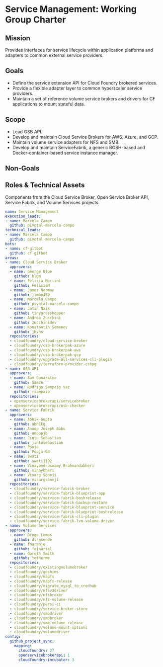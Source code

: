 # Service Management: Working Group Charter

## Mission

Provides interfaces for service lifecycle within application platforms and adapters to common external service providers.

## Goals

- Define the service extension API for Cloud Foundry brokered services.
- Provide a flexible adapter layer to common hyperscaler service providers.
- Maintain a set of reference volume service brokers and drivers for CF applications to mount stateful data.

## Scope
- Lead OSB API.
- Develop and maintain Cloud Service Brokers for AWS, Azure, and GCP.
- Maintain volume service adapters for NFS and SMB.
- Develop and maintain ServiceFabrik, a generic BOSH-based and Docker-container-based service instance manager.

## Non-Goals

## Roles & Technical Assets
Components from the Cloud Service Broker, Open Service Broker API, Service Fabrik, and Volume Services projects.

```yaml
name: Service Management
execution_leads:
- name: Marcela Campo
  github: pivotal-marcela-campo
technical_leads:
- name: Marcela Campo
  github: pivotal-marcela-campo
bots:
- name: cf-gitbot
  github: cf-gitbot
areas:
- name: Cloud Service Broker
  approvers:
  - name: George Blue
    github: blgm
  - name: Felisia Martini
    github: FelisiaM
  - name: James Norman
    github: jimbo459
  - name: Marcela Campo
    github: pivotal-marcela-campo
  - name: Jatin Naik
    github: tinygrasshopper
  - name: Andrea Zucchini
    github: zucchinidev
  - name: Konstantin Semenov
    github: jhvhs
  repositories:
  - cloudfoundry/cloud-service-broker
  - cloudfoundry/csb-brokerpak-azure
  - cloudfoundry/csb-brokerpak-aws
  - cloudfoundry/csb-brokerpak-gcp
  - cloudfoundry/upgrade-all-services-cli-plugin
  - cloudfoundry/terraform-provider-csbpg
- name: OSB API
  approvers:
  - name: Sam Gunaratne
    github: Samze
  - name: Rodrigo Sampaio Vaz
    github: rsampaio
  repositories:
  - openservicebrokerapi/servicebroker
  - openservicebrokerapi/osb-checker
- name: Service Fabrik
  approvers:
  - name: Abhik Gupta
    github: abh1kg
  - name: Anoop Joseph Babu
    github: anoopjb
  - name: Jintu Sebastian
    github: jintusebastian
  - name: Pooja
    github: Pooja-08
  - name: Swati
    github: swati1102
  - name: Vinayendraswamy Brahmandabheri
    github: vinaybheri    
  - name: Visarg Soneji
    github: visargsoneji
  repositories:
  - cloudfoundry/service-fabrik-broker
  - cloudfoundry/service-fabrik-blueprint-app
  - cloudfoundry/service-fabrik-boshrelease
  - cloudfoundry/service-fabrik-backup-restore
  - cloudfoundry/service-fabrik-blueprint-service
  - cloudfoundry/service-fabrik-blueprint-boshrelease
  - cloudfoundry/service-fabrik-cli-plugin
  - cloudfoundry/service-fabrik-lvm-volume-driver
- name: Volume Services
  approvers:
  - name: Diego Lemos
    github: dlresende
  - name: fnaranjo
    github: fejnartal
  - name: Gareth Smith
    github: totherme
  repositories:
  - cloudfoundry/existingvolumebroker
  - cloudfoundry/goshims
  - cloudfoundry/mapfs
  - cloudfoundry/mapfs-release
  - cloudfoundry/migrate_mysql_to_credhub
  - cloudfoundry/nfsv3driver
  - cloudfoundry/nfsbroker
  - cloudfoundry/nfs-volume-release
  - cloudfoundry/persi-ci
  - cloudfoundry/service-broker-store
  - cloudfoundry/smbdriver
  - cloudfoundry/smbbroker
  - cloudfoundry/smb-volume-release
  - cloudfoundry/volume-mount-options
  - cloudfoundry/volumedriver
config:
  github_project_sync:
    mapping:
      cloudfoundry: 27
      openservicebrokerapi: 1
      cloudfoundry-incubator: 3
```
